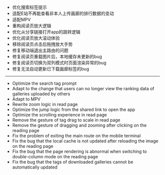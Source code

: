 - 优化搜索标签提示
- 适配E站不再能查看非本人上传画廊的排行数据的变动
- 适配MPV
- 重构阅读页放大逻辑
- 优化从分享链接打开app的跳转逻辑
- 优化阅读页放大滚动体验
- 移除阅读页点击后拖拽放大手势
- 修复移动端退出主路由的问题
- 修复阅读页重载图片后，本地缓存未更新的bug
- 修复阅读页切换为双列模式时页面渲染异常的bug
- 修复无法自动更新已下载画廊标签的bug

--------------------

- Optimize the search tag prompt
- Adapt to the change that users can no longer view the ranking data of galleries uploaded by others
- Adapt to MPV
- Rewrite zoom logic in read page
- Optimize the jump logic from the shared link to open the app
- Optimize the scrolling experience in read page
- Remove the gesture of tag drag to scale in read page    
- Remove the gesture of dragging and zooming after clicking on the reading page
- Fix the problem of exiting the main route on the mobile terminal
- Fix the bug that the local cache is not updated after reloading the image on the reading page
- Fix the bug that the page rendering is abnormal when switching to double-column mode on the reading page
- Fix the bug that the tags of downloaded galleries cannot be automatically updated